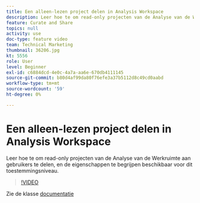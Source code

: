 ```yaml
---
title: Een alleen-lezen project delen in Analysis Workspace
description: Leer hoe te om read-only projecten van de Analyse van de Werkruimte aan gebruikers te delen, en de eigenschappen te begrijpen beschikbaar voor dit toestemmingsniveau.
feature: Curate and Share
topics: null
activity: use
doc-type: feature video
team: Technical Marketing
thumbnail: 36206.jpg
kt: 5556
role: User
level: Beginner
exl-id: c6884dcd-4e0c-4a7a-aa6e-670db4111145
source-git-commit: b80d4af99da80f76efe3a37b5112d8c49cd0aabd
workflow-type: tm+mt
source-wordcount: '59'
ht-degree: 0%

---
```


# Een alleen-lezen project delen in Analysis Workspace

Leer hoe te om read-only projecten van de Analyse van de Werkruimte aan gebruikers te delen, en de eigenschappen te begrijpen beschikbaar voor dit toestemmingsniveau.

>[!VIDEO](https://video.tv.adobe.com/v/36206/?quality=12&learn=on)

Zie de klasse [documentatie](https://experienceleague.adobe.com/docs/analytics/analyze/analysis-workspace/curate-share/view-only-projects.html?lang=nl-NL)

